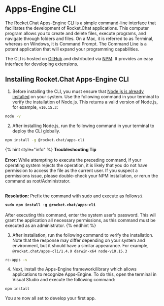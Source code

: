 # Apps-Engine CLI

The Rocket.Chat Apps-Engine CLI is a simple command-line interface that facilitates the development of Rocket.Chat applications. This computer program allows you to create and delete files, execute programs, and navigate through folders and files. On a Mac, it is referred to as Terminal, whereas on Windows, it is Command Prompt. The Command Line is a potent application that will expand your programming capabilities.

The CLI is hosted on [GitHub](https://github.com/RocketChat/Rocket.Chat.Apps-cli) and distributed via [NPM](https://www.npmjs.com/package/@rocket.chat/apps-cli). It provides an easy interface for developing extensions.&#x20;

## Installing Rocket.Chat Apps-Engine CLI

1. Before installing the CLI, you must ensure that [Node.js is already installed](https://nodejs.org/en) on your system. Use the following command in your terminal to verify the installation of Node.js. This returns a valid version of Node.js, for example, `v10.15.3`:

```bash
node -v
```

2. After installing Node.js, run the following command in your terminal to deploy the CLI globally.

```bash
npm install -g @rocket.chat/apps-cli
```

{% hint style="info" %}
**Troubleshooting Tip**\
\
**Error:** While attempting to execute the preceding command, if your operating system rejects the operation, it is likely that you do not have permission to access the file as the current user. If you suspect a permissions issue, please double-check your NPM installation, or rerun the command as root/Administrator.

\
**Resolution:** Prefix the command with sudo and execute as follows:\


**`sudo npm install -g @rocket.chat/apps-cli`**\
\
After executing this command, enter the system user's password. This will grant the application all necessary permissions, as this command must be executed as an administrator.
{% endhint %}

3. After installation, run the following command to verify the installation. Note that the response may differ depending on your system and environment, but it should have a similar appearance. For example, `@rocket.chat/apps-cli/1.4.0 darwin-x64 node-v10.15.3`

```bash
rc-apps -v
```

4. Next, install the Apps-Engine framework/library which allows applications to recognize Apps-Engine. To do this, open the terminal in Visual Studio and execute the following command:&#x20;

```bash
npm install
```

You are now all set to develop your first app.
